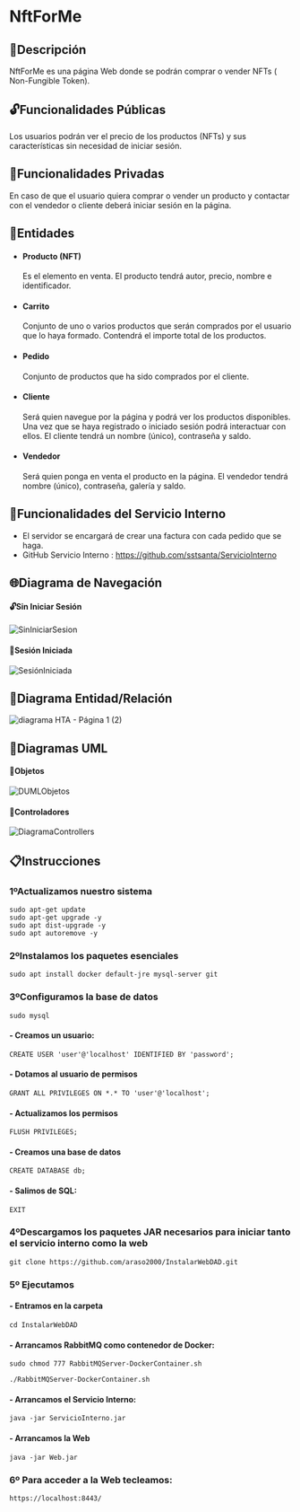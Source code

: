 # NftForMe
## 📝Descripción
NftForMe es una página Web donde se podrán comprar o vender NFTs ( Non-Fungible Token). 
## 🔓Funcionalidades Públicas
Los usuarios podrán ver el precio de los productos (NFTs) y sus características sin necesidad de iniciar sesión.
## 🔐Funcionalidades Privadas
En caso de que el usuario quiera comprar o vender un producto y contactar con el vendedor o cliente deberá iniciar sesión en la página. 
## 📑Entidades 
- #### Producto (NFT)
  Es el elemento en venta. El producto tendrá autor, precio, nombre e identificador.
- #### Carrito
  Conjunto de uno o varios productos que serán comprados por el usuario que lo haya formado. Contendrá el importe total de los productos.
- #### Pedido
  Conjunto de productos que ha sido comprados por el cliente.
- #### Cliente
  Será quien navegue por la página y podrá ver los productos disponibles. Una vez que se haya registrado o iniciado sesión podrá interactuar con ellos. El cliente tendrá un nombre (único), contraseña y saldo.
- #### Vendedor
  Será quien ponga en venta el producto en la página. El vendedor tendrá nombre (único), contraseña, galería y saldo.
## 🔧Funcionalidades del Servicio Interno
- El servidor se encargará de crear una factura con cada pedido que se haga.
- GitHub Servicio Interno : https://github.com/sstsanta/ServicioInterno
## 🌐Diagrama de Navegación
#### 🔓Sin Iniciar Sesión
![SinIniciarSesion](https://user-images.githubusercontent.com/73581636/154928904-e539dae5-97aa-4b12-abb0-ed81b8ed80da.png)
#### 🔐Sesión Iniciada
![SesiónIniciada](https://user-images.githubusercontent.com/73581636/154928850-ecfe911e-1837-4918-b931-3a622eee4894.png)
## 🔷Diagrama Entidad/Relación
![diagrama HTA - Página 1 (2)](https://user-images.githubusercontent.com/73581636/155111702-db859408-7c69-420f-8e9e-207fe61bd908.jpeg)

## 📜Diagramas UML
#### 📁Objetos
![DUMLObjetos](https://user-images.githubusercontent.com/73581636/154920519-15fc8a11-94c9-459f-b385-93224b497df2.png)
#### 📁Controladores
![DiagramaControllers](https://user-images.githubusercontent.com/73581636/154920399-ebd5fbc0-f363-46c3-9683-3cd2f4f13db1.png)

## 📋Instrucciones 
### 1ºActualizamos nuestro sistema 

	sudo apt-get update
	sudo apt-get upgrade -y
	sudo apt dist-upgrade -y
	sudo apt autoremove -y

### 2ºInstalamos los paquetes esenciales 

	sudo apt install docker default-jre mysql-server git

### 3ºConfiguramos la base de datos

	sudo mysql

#### - Creamos un usuario:
	CREATE USER 'user'@'localhost' IDENTIFIED BY 'password';

#### - Dotamos al usuario de permisos
	GRANT ALL PRIVILEGES ON *.* TO 'user'@'localhost';

#### - Actualizamos los permisos
	FLUSH PRIVILEGES;

#### - Creamos una base de datos
	CREATE DATABASE db;

#### - Salimos de SQL:
	EXIT

### 4ºDescargamos los paquetes JAR necesarios para iniciar tanto el servicio interno como la web

	git clone https://github.com/araso2000/InstalarWebDAD.git

### 5º Ejecutamos

#### - Entramos en la carpeta
	cd InstalarWebDAD

#### - Arrancamos RabbitMQ como contenedor de Docker:
	sudo chmod 777 RabbitMQServer-DockerContainer.sh
	
	./RabbitMQServer-DockerContainer.sh

#### - Arrancamos el Servicio Interno:
	java -jar ServicioInterno.jar

#### - Arrancamos la Web
	java -jar Web.jar

### 6º Para acceder a la Web tecleamos:
	https://localhost:8443/
